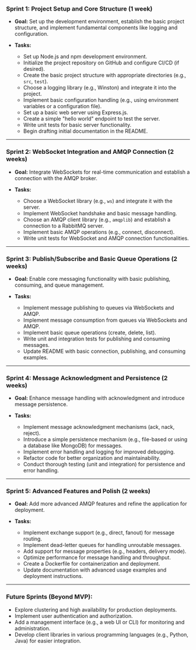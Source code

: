 ### Sprint 1: Project Setup and Core Structure (1 week)

* **Goal:** Set up the development environment, establish the basic project structure, and implement fundamental components like logging and configuration.

* **Tasks:**
    * Set up Node.js and npm development environment.
    * Initialize the project repository on GitHub and configure CI/CD (if desired).
    * Create the basic project structure with appropriate directories (e.g., `src`, `test`).
    * Choose a logging library (e.g., Winston) and integrate it into the project.
    * Implement basic configuration handling (e.g., using environment variables or a configuration file).
    * Set up a basic web server using Express.js.
    * Create a simple "hello world" endpoint to test the server.
    * Write unit tests for basic server functionality.
    * Begin drafting initial documentation in the README.

---
### Sprint 2: WebSocket Integration and AMQP Connection (2 weeks)

* **Goal:** Integrate WebSockets for real-time communication and establish a connection with the AMQP broker.

* **Tasks:**
    * Choose a WebSocket library (e.g., `ws`) and integrate it with the server.
    * Implement WebSocket handshake and basic message handling.
    * Choose an AMQP client library (e.g., `amqplib`) and establish a connection to a RabbitMQ server.
    * Implement basic AMQP operations (e.g., connect, disconnect).
    * Write unit tests for WebSocket and AMQP connection functionalities.

---
### Sprint 3:  Publish/Subscribe and Basic Queue Operations (2 weeks)

* **Goal:**  Enable core messaging functionality with basic publishing, consuming, and queue management.

* **Tasks:**
    * Implement message publishing to queues via WebSockets and AMQP.
    * Implement message consumption from queues via WebSockets and AMQP.
    * Implement basic queue operations (create, delete, list).
    * Write unit and integration tests for publishing and consuming messages.
    * Update README with basic connection, publishing, and consuming examples.

---
### Sprint 4:  Message Acknowledgment and Persistence (2 weeks)

* **Goal:**  Enhance message handling with acknowledgment and introduce message persistence.

* **Tasks:**
    * Implement message acknowledgment mechanisms (ack, nack, reject).
    * Introduce a simple persistence mechanism (e.g., file-based or using a database like MongoDB) for messages.
    * Implement error handling and logging for improved debugging.
    * Refactor code for better organization and maintainability.
    * Conduct thorough testing (unit and integration) for persistence and error handling.

---
### Sprint 5:  Advanced Features and Polish (2 weeks)

* **Goal:** Add more advanced AMQP features and refine the application for deployment.

* **Tasks:**
    * Implement exchange support (e.g., direct, fanout) for message routing.
    * Implement dead-letter queues for handling unroutable messages.
    * Add support for message properties (e.g., headers, delivery mode).
    * Optimize performance for message handling and throughput.
    * Create a Dockerfile for containerization and deployment.
    * Update documentation with advanced usage examples and deployment instructions.

---
### Future Sprints (Beyond MVP):

* Explore clustering and high availability for production deployments.
* Implement user authentication and authorization.
* Add a management interface (e.g., a web UI or CLI) for monitoring and administration.
* Develop client libraries in various programming languages (e.g., Python, Java) for easier integration.
